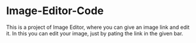 # Image-Editor-Code
This is a project of Image Editor, 
where you can give an image link and edit it.
In this you can edit your image, just by pating the link in the given bar.
